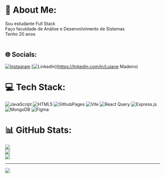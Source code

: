 # 💫 About Me:
Sou estudante Full Stack<br>Faço faculdade de Análise e Desenvolvimento de Sistemas <br>Tenho 20 anos<br><br>


## 🌐 Socials:
[![Instagram](https://img.shields.io/badge/Instagram-%23E4405F.svg?logo=Instagram&logoColor=white)](https://instagram.com/@KataryneMadeiiro) [![LinkedIn](https://img.shields.io/badge/LinkedIn-%230077B5.svg?logo=linkedin&logoColor=white)](https://linkedin.com/in/Luiane Madeiro) 

# 💻 Tech Stack:
![JavaScript](https://img.shields.io/badge/javascript-%23323330.svg?style=for-the-badge&logo=javascript&logoColor=%23F7DF1E) ![HTML5](https://img.shields.io/badge/html5-%23E34F26.svg?style=for-the-badge&logo=html5&logoColor=white) ![GithubPages](https://img.shields.io/badge/github%20pages-121013?style=for-the-badge&logo=github&logoColor=white) ![Vite](https://img.shields.io/badge/vite-%23646CFF.svg?style=for-the-badge&logo=vite&logoColor=white) ![React Query](https://img.shields.io/badge/-React%20Query-FF4154?style=for-the-badge&logo=react%20query&logoColor=white) ![Express.js](https://img.shields.io/badge/express.js-%23404d59.svg?style=for-the-badge&logo=express&logoColor=%2361DAFB) ![MongoDB](https://img.shields.io/badge/MongoDB-%234ea94b.svg?style=for-the-badge&logo=mongodb&logoColor=white) ![Figma](https://img.shields.io/badge/figma-%23F24E1E.svg?style=for-the-badge&logo=figma&logoColor=white)
# 📊 GitHub Stats:
![](https://github-readme-stats.vercel.app/api?username=katarynemadeiro&theme=radical&hide_border=true&include_all_commits=true&count_private=true)<br/>
![](https://github-readme-streak-stats.herokuapp.com/?user=katarynemadeiro&theme=radical&hide_border=true)<br/>
![](https://github-readme-stats.vercel.app/api/top-langs/?username=katarynemadeiro&theme=radical&hide_border=true&include_all_commits=true&count_private=true&layout=compact)

---
[![](https://visitcount.itsvg.in/api?id=katarynemadeiro&icon=0&color=0)](https://visitcount.itsvg.in)

<!-- Proudly created with GPRM ( https://gprm.itsvg.in ) -->